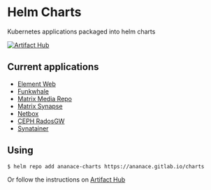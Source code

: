 Helm Charts
===========

Kubernetes applications packaged into helm charts

[![Artifact Hub](https://img.shields.io/endpoint?url=https://artifacthub.io/badge/repository/ananace-charts)](https://artifacthub.io/packages/search?repo=ananace-charts)

Current applications
--------------------

- [Element Web](charts/element-web)
- [Funkwhale](charts/funkwhale)
- [Matrix Media Repo](charts/matrix-media-repo)
- [Matrix Synapse](charts/matrix-synapse)
- [Netbox](charts/netbox)
- [CEPH RadosGW](charts/radosgw)
- [Synatainer](charts/synatainer)

Using
-----

`$ helm repo add ananace-charts https://ananace.gitlab.io/charts`

Or follow the instructions on [Artifact Hub](https://artifacthub.io/packages/search?repo=ananace-charts)
